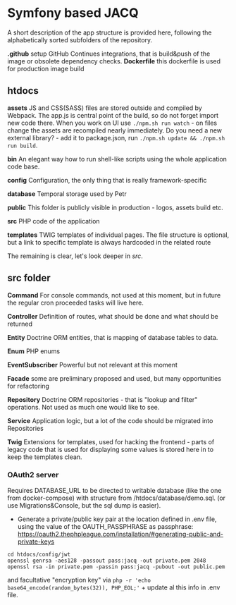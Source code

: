 # Symfony based JACQ
A short description of the app structure is provided here, following the alphabetically sorted subfolders of the repository.

**.github**
setup GitHub Continues integrations, that is build&push of the image or obsolete dependency checks.
**Dockerfile**
this dockerfile is used for production image build

## htdocs
**assets**
JS and CSS(SASS) files are stored outside and compiled by Webpack. The app.js is central point of the build, so do not forget import new code there. When you work on UI use ```./npm.sh run watch``` - on files change the assets are recompiled nearly immediately. Do you need a new external library? - add it to package.json, run ```./npm.sh update && ./npm.sh run build```.

**bin**
An elegant way how to run shell-like scripts using the whole application code base.

**config**
Configuration, the only thing that is really framework-specific

**database**
Temporal storage used by Petr

**public**
This folder is publicly visible in production - logos, assets build etc.

**src**
PHP code of the application

**templates**
TWIG templates of individual pages. The file structure is optional, but a link to specific template is always hardcoded in the related route

The remaining is clear, let's look deeper in *src*.

## src folder
**Command**
For console commands, not used at this moment, but in future the regular cron proceeded tasks will live here.

**Controller**
Definition of routes, what should be done and what should be returned

**Entity**
Doctrine ORM entities, that is mapping of database tables to data.

**Enum**
PHP enums

**EventSubscriber**
Powerful but not relevant at this moment

**Facade**
some are preliminary proposed and used, but many opportunities for refactoring

**Repository**
Doctrine ORM repositories - that is "lookup and filter" operations. Not used as much one would like to see.

**Service**
Application logic, but a lot of the code should be migrated into Repositories

**Twig**
Extensions for templates, used for hacking the frontend - parts of legacy code that is used for displaying some values is stored here in to keep the templates clean.

### OAuth2 server
Requires DATABASE_URL to be directed to writable database (like the one from docker-compose) with structure from /htdocs/database/demo.sql. (or use Migrations&Console, but the sql dump is easier).

* Generate a private/public key pair at the location defined in .env file, using the value of the  OAUTH_PASSPHRASE as passphrase: https://oauth2.thephpleague.com/installation/#generating-public-and-private-keys
```shell
cd htdocs/config/jwt
openssl genrsa -aes128 -passout pass:jacq -out private.pem 2048
openssl rsa -in private.pem -passin pass:jacq -pubout -out public.pem
```
and facultative "encryption key" via ```php -r 'echo base64_encode(random_bytes(32)), PHP_EOL;'``` + update al this info in .env file.


